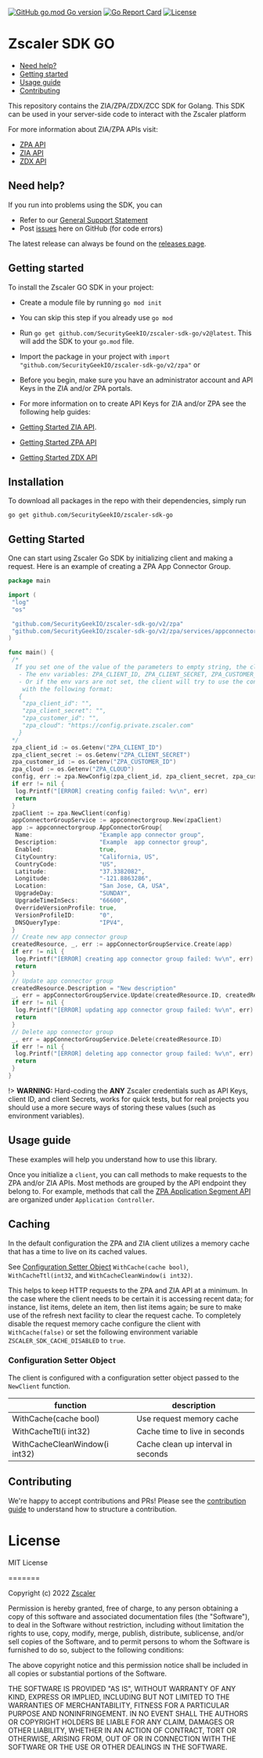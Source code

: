 [![GitHub go.mod Go version](https://img.shields.io/github/go-mod/go-version/SecurityGeekIO/zscaler-sdk-go)](https://github.com/SecurityGeekIO/zscaler-sdk-go/v2/blob/master/.go-version)
[![Go Report Card](https://goreportcard.com/badge/github.com/SecurityGeekIO/zscaler-sdk-go)](https://goreportcard.com/report/github.com/SecurityGeekIO/zscaler-sdk-go)
[![License](https://img.shields.io/github/license/SecurityGeekIO/zscaler-sdk-go?color=blue)](https://github.com/SecurityGeekIO/zscaler-sdk-go/v2/blob/master/LICENSE)

# Zscaler SDK GO

* [Need help?](#need-help)
* [Getting started](#getting-started)
* [Usage guide](#usage-guide)
* [Contributing](#contributing)

This repository contains the ZIA/ZPA/ZDX/ZCC SDK for Golang. This SDK can be
used in your server-side code to interact with the Zscaler platform

For more information about ZIA/ZPA APIs visit:

* [ZPA API](https://help.zscaler.com/zpa/zpa-api/api-developer-reference-guide)
* [ZIA API](https://help.zscaler.com/zia/getting-started-zia-api)
* [ZDX API](https://help.zscaler.com/zdx/understanding-zdx-api)

## Need help?

If you run into problems using the SDK, you can

* Refer to our [General Support Statement](/docs/guides/support.md)
* Post [issues][github-issues] here on GitHub (for code errors)

The latest release can always be found on the [releases page][github-releases].

## Getting started

To install the Zscaler GO SDK in your project:

  - Create a module file by running `go mod init`
  - You can skip this step if you already use `go mod`
  - Run `go get github.com/SecurityGeekIO/zscaler-sdk-go/v2@latest`. This will add
    the SDK to your `go.mod` file.
  - Import the package in your project with `import "github.com/SecurityGeekIO/zscaler-sdk-go/v2/zpa"` or
  - Before you begin, make sure you have an administrator account and API Keys in the ZIA and/or ZPA portals.
  - For more information on to create API Keys for ZIA and/or ZPA see the following help guides:

  - [Getting Started ZIA API](https://help.zscaler.com/zpa/zpa-api/api-developer-reference-guide).
  - [Getting Started ZPA API](https://help.zscaler.com/zpa/getting-started-zpa-api)
  - [Getting Started ZDX API](https://help.zscaler.com/zdx/about-zdx-api)

## Installation

To download all packages in the repo with their dependencies, simply run

`go get github.com/SecurityGeekIO/zscaler-sdk-go`

## Getting Started

One can start using Zscaler Go SDK by initializing client and making a request.
Here is an example of creating a ZPA App Connector Group.

```go
package main

import (
 "log"
 "os"

 "github.com/SecurityGeekIO/zscaler-sdk-go/v2/zpa"
 "github.com/SecurityGeekIO/zscaler-sdk-go/v2/zpa/services/appconnectorgroup"
)

func main() {
 /*
  If you set one of the value of the parameters to empty string, the client will fallback to:
   - The env variables: ZPA_CLIENT_ID, ZPA_CLIENT_SECRET, ZPA_CUSTOMER_ID, ZPA_CLOUD
   - Or if the env vars are not set, the client will try to use the config file which should be placed at  $HOME/.zpa/credentials.json on Linux and OS X, or "%USERPROFILE%\.zpa/credentials.json" on windows
    with the following format:
   {
    "zpa_client_id": "",
    "zpa_client_secret": "",
    "zpa_customer_id": "",
    "zpa_cloud": "https://config.private.zscaler.com"
   }
 */
 zpa_client_id := os.Getenv("ZPA_CLIENT_ID")
 zpa_client_secret := os.Getenv("ZPA_CLIENT_SECRET")
 zpa_customer_id := os.Getenv("ZPA_CUSTOMER_ID")
 zpa_cloud := os.Getenv("ZPA_CLOUD")
 config, err := zpa.NewConfig(zpa_client_id, zpa_client_secret, zpa_customer_id, zpa_cloud, "userAgent")
 if err != nil {
  log.Printf("[ERROR] creating config failed: %v\n", err)
  return
 }
 zpaClient := zpa.NewClient(config)
 appConnectorGroupService := appconnectorgroup.New(zpaClient)
 app := appconnectorgroup.AppConnectorGroup{
  Name:                   "Example app connector group",
  Description:            "Example  app connector group",
  Enabled:                true,
  CityCountry:            "California, US",
  CountryCode:            "US",
  Latitude:               "37.3382082",
  Longitude:              "-121.8863286",
  Location:               "San Jose, CA, USA",
  UpgradeDay:             "SUNDAY",
  UpgradeTimeInSecs:      "66600",
  OverrideVersionProfile: true,
  VersionProfileID:       "0",
  DNSQueryType:           "IPV4",
 }
 // Create new app connector group
 createdResource, _, err := appConnectorGroupService.Create(app)
 if err != nil {
  log.Printf("[ERROR] creating app connector group failed: %v\n", err)
  return
 }
 // Update app connector group
 createdResource.Description = "New description"
 _, err = appConnectorGroupService.Update(createdResource.ID, createdResource)
 if err != nil {
  log.Printf("[ERROR] updating app connector group failed: %v\n", err)
  return
 }
 // Delete app connector group
 _, err = appConnectorGroupService.Delete(createdResource.ID)
 if err != nil {
  log.Printf("[ERROR] deleting app connector group failed: %v\n", err)
  return
 }
}
```

!> **WARNING:** Hard-coding the **ANY** Zscaler credentials such as API Keys, client ID, and client Secrets,
works for quick tests, but for real projects you should use a more secure ways of storing these values
(such as environment variables).

## Usage guide

These examples will help you understand how to use this library.

Once you initialize a `client`, you can call methods to make requests to the
ZPA and/or ZIA APIs. Most methods are grouped by the API endpoint they belong to. For
example, methods that call the [ZPA Application Segment
API](https://help.zscaler.com/zpa/application-controller) are organized under
`Application Controller`.

## Caching

In the default configuration the ZPA and ZIA client utilizes a memory cache that has a time to live on its cached values.

See [Configuration Setter Object](#configuration-setter-object)  `WithCache(cache bool)`, `WithCacheTtl(int32`, and `WithCacheCleanWindow(i int32)`.

This helps to keep HTTP requests to the ZPA and ZIA API at a minimum. In the case where the client needs to be certain it is accessing recent data; for instance, list items, delete an item, then list items again; be sure to make use of the refresh next facility to clear the request cache. To completely disable the request
memory cache configure the client with `WithCache(false)` or set the following environment variable ``ZSCALER_SDK_CACHE_DISABLED`` to `true`.

### Configuration Setter Object

The client is configured with a configuration setter object passed to the `NewClient` function.

| function | description |
|----------|-------------|
| WithCache(cache bool) | Use request memory cache |
| WithCacheTtl(i int32) | Cache time to live in seconds |
| WithCacheCleanWindow(i int32) | Cache clean up interval in seconds

## Contributing

We're happy to accept contributions and PRs! Please see the [contribution
guide](https://github.com/SecurityGeekIO/zscaler-sdk-go/blob/master/CONTRIBUTING.md) to understand how to
structure a contribution.

[github-issues]: https://github.com/SecurityGeekIO/zscaler-sdk-go/issues
[github-releases]: https://github.com/SecurityGeekIO/zscaler-sdk-go/releases

License
=========

MIT License

=======

Copyright (c) 2022 [Zscaler](https://github.com/SecurityGeekIO)

Permission is hereby granted, free of charge, to any person obtaining a copy
of this software and associated documentation files (the "Software"), to deal
in the Software without restriction, including without limitation the rights
to use, copy, modify, merge, publish, distribute, sublicense, and/or sell
copies of the Software, and to permit persons to whom the Software is
furnished to do so, subject to the following conditions:

The above copyright notice and this permission notice shall be included in all
copies or substantial portions of the Software.

THE SOFTWARE IS PROVIDED "AS IS", WITHOUT WARRANTY OF ANY KIND, EXPRESS OR
IMPLIED, INCLUDING BUT NOT LIMITED TO THE WARRANTIES OF MERCHANTABILITY,
FITNESS FOR A PARTICULAR PURPOSE AND NONINFRINGEMENT. IN NO EVENT SHALL THE
AUTHORS OR COPYRIGHT HOLDERS BE LIABLE FOR ANY CLAIM, DAMAGES OR OTHER
LIABILITY, WHETHER IN AN ACTION OF CONTRACT, TORT OR OTHERWISE, ARISING FROM,
OUT OF OR IN CONNECTION WITH THE SOFTWARE OR THE USE OR OTHER DEALINGS IN THE
SOFTWARE.
